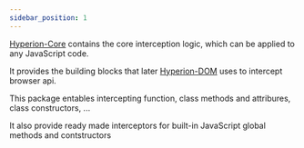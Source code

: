 ```yaml
---
sidebar_position: 1
---
```


[Hyperion-Core](https://github.com/facebook/hyperion/tree/main/packages/hyperion-core) contains the core interception logic, which
can be applied to any JavaScript code.

It provides the building blocks that later [Hyperion-DOM](../hyperion-dom.md) uses to intercept browser api.

This package entables intercepting function, class methods and attribures, class constructors, ...

It also provide ready made interceptors for built-in JavaScript global methods and contstructors
